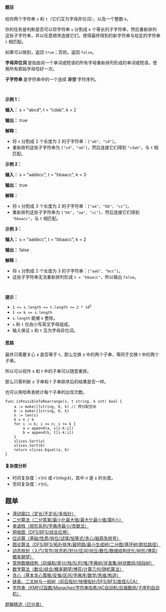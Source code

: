 #### 题目

<p>给你两个字符串 <code>s</code> 和 <code>t</code>（它们互为字母异位词），以及一个整数 <code>k</code>。</p>

<p>你的任务是判断是否可以将字符串 <code>s</code> 分割成 <code>k</code> 个等长的子字符串，然后重新排列这些子字符串，并以任意顺序连接它们，使得最终得到的新字符串与给定的字符串 <code>t</code> 相匹配。</p>

<p>如果可以做到，返回 <code>true</code>；否则，返回 <code>false</code>。</p>

<p><strong>字母异位词&nbsp;</strong>是指由另一个单词或短语的所有字母重新排列形成的单词或短语，使用所有原始字母恰好一次。</p>

<p><strong>子字符串&nbsp;</strong>是字符串中的一个连续&nbsp;<b>非空&nbsp;</b>字符序列。</p>

<p>&nbsp;</p>

<p><strong class="example">示例 1：</strong></p>

<div class="example-block">
<p><strong>输入：</strong> <span class="example-io">s = "abcd", t = "cdab", k = 2</span></p>

<p><strong>输出：</strong> <span class="example-io">true</span></p>

<p><strong>解释：</strong></p>

<ul>
	<li>将 <code>s</code> 分割成 2 个长度为 2 的子字符串：<code>["ab", "cd"]</code>。</li>
	<li>重新排列这些子字符串为 <code>["cd", "ab"]</code>，然后连接它们得到 <code>"cdab"</code>，与 <code>t</code> 相匹配。</li>
</ul>
</div>

<p><strong class="example">示例 2：</strong></p>

<div class="example-block">
<p><strong>输入：</strong> <span class="example-io">s = "aabbcc", t = "bbaacc", k = 3</span></p>

<p><strong>输出：</strong> <span class="example-io">true</span></p>

<p><strong>解释：</strong></p>

<ul>
	<li>将 <code>s</code> 分割成 3 个长度为 2 的子字符串：<code>["aa", "bb", "cc"]</code>。</li>
	<li>重新排列这些子字符串为 <code>["bb", "aa", "cc"]</code>，然后连接它们得到 <code>"bbaacc"</code>，与 <code>t</code> 相匹配。</li>
</ul>
</div>

<p><strong class="example">示例 3：</strong></p>

<div class="example-block">
<p><strong>输入：</strong> <span class="example-io">s = "aabbcc", t = "bbaacc", k = 2</span></p>

<p><strong>输出：</strong> <span class="example-io">false</span></p>

<p><strong>解释：</strong></p>

<ul>
	<li>将 <code>s</code> 分割成 2 个长度为 3 的子字符串：<code>["aab", "bcc"]</code>。</li>
	<li>这些子字符串无法重新排列形成 <code>t = "bbaacc"</code>，所以输出 <code>false</code>。</li>
</ul>
</div>

<p>&nbsp;</p>

<p><strong>提示：</strong></p>

<ul>
	<li><code>1 &lt;= s.length == t.length &lt;= 2 * 10<sup>5</sup></code></li>
	<li><code>1 &lt;= k &lt;= s.length</code></li>
	<li><code>s.length</code> 能被 <code>k</code> 整除。</li>
	<li><code>s</code> 和 <code>t</code> 仅由小写英文字母组成。</li>
	<li>输入保证 <code>s</code> 和 <code>t</code> 互为字母异位词。</li>
</ul>

#### 思路

最终只需要关心 $s$ 是否等于 $t$，那么交换 $s$ 中的两个子串，等同于交换 $t$ 中的两个子串。

所以可以视作 $s$ 和 $t$ 中的子串可以随意重排。

那么只需判断 $s$ 子串和 $t$ 子串排序后的结果是否一样。

也可以用哈希表统计每个子串的出现次数。

```
func isPossibleToRearrange(s, t string, k int) bool {
	a := make([]string, 0, k) // 预分配空间
	b := make([]string, 0, k)
	n := len(s)
	k = n / k
	for i := k; i <= n; i += k {
		a = append(a, s[i-k:i])
		b = append(b, t[i-k:i])
	}
	slices.Sort(a)
	slices.Sort(b)
	return slices.Equal(a, b)
}
```

#### 复杂度分析

- 时间复杂度：$\mathcal{O}(n)$ 或 $\mathcal{O}(n\log k)$，其中 $n$ 是 $s$ 的长度。
- 空间复杂度：$\mathcal{O}(n)$。

## 题单

- [滑动窗口（定长/不定长/多指针）](https://leetcode.cn/circle/discuss/0viNMK/)
- [二分算法（二分答案/最小化最大值/最大化最小值/第K小）](https://leetcode.cn/circle/discuss/SqopEo/)
- [单调栈（矩形系列/字典序最小/贡献法）](https://leetcode.cn/circle/discuss/9oZFK9/)
- [网格图（DFS/BFS/综合应用）](https://leetcode.cn/circle/discuss/YiXPXW/)
- [位运算（基础/性质/拆位/试填/恒等式/贪心/脑筋急转弯）](https://leetcode.cn/circle/discuss/dHn9Vk/)
- [图论算法（DFS/BFS/拓扑排序/最短路/最小生成树/二分图/基环树/欧拉路径）](https://leetcode.cn/circle/discuss/01LUak/)
- [动态规划（入门/背包/状态机/划分/区间/状压/数位/数据结构优化/树形/博弈/概率期望）](https://leetcode.cn/circle/discuss/tXLS3i/)
- [常用数据结构（前缀和/差分/栈/队列/堆/字典树/并查集/树状数组/线段树）](https://leetcode.cn/circle/discuss/mOr1u6/)
- [数学算法（数论/组合/概率期望/博弈/计算几何/随机算法）](https://leetcode.cn/circle/discuss/IYT3ss/)
- [贪心（基本贪心策略/反悔/区间/字典序/数学/思维/构造）](https://leetcode.cn/circle/discuss/g6KTKL/)
- [链表、二叉树与一般树（前后指针/快慢指针/DFS/BFS/直径/LCA）](https://leetcode.cn/circle/discuss/K0n2gO/)
- [字符串（KMP/Z函数/Manacher/字符串哈希/AC自动机/后缀数组/子序列自动机）](https://leetcode.cn/circle/discuss/SJFwQI/)

[题解精选（已分类）](https://github.com/EndlessCheng/codeforces-go/blob/master/leetcode/SOLUTIONS.md)